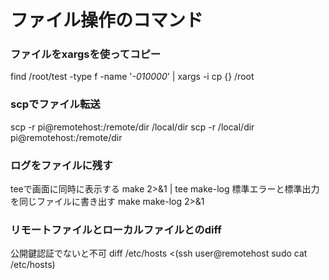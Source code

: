 # ファイル操作のコマンド

### ファイルをxargsを使ってコピー
find /root/test -type f -name '*-010000*' | xargs -i cp {} /root

### scpでファイル転送
scp -r pi@remotehost:/remote/dir /local/dir
scp -r /local/dir pi@remotehost:/remote/dir

### ログをファイルに残す
teeで画面に同時に表示する
make 2>&1 | tee make-log 
標準エラーと標準出力を同じファイルに書き出す
make  make-log 2>&1

### リモートファイルとローカルファイルとのdiff
公開鍵認証でないと不可
diff /etc/hosts <(ssh user@remotehost sudo cat /etc/hosts)